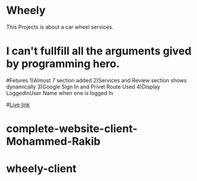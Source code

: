 # Wheely
This Projects is about a car wheel services.
# I can't fullfill all the arguments gived by programming hero.
#Fetures
1)Almost 7 section added
2)Services and Review section shows dynamically
3)Google Sign In and Privet Route Used
4)Display LoggedInUser Name when one is logged In

#[Live link](https://wheely-4cbef.web.app/)
# complete-website-client-Mohammed-Rakib
# wheely-client
